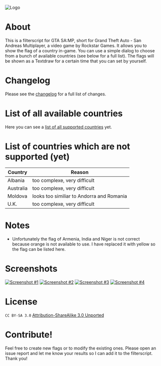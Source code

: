 ![Logo](/../images/logo_simple_country_flags.png?raw=true)

# About

This is a filterscript for GTA SA:MP, short for Grand Theft Auto - San Andreas Multiplayer, a video game by Rockstar Games. It allows you to show the flag of a country in-game. You can use a simple dialog to choose from a bunch of available countries (see below for a full list). The flags will be shown as a Textdraw for a certain time that you can set by yourself.

# Changelog

Please see the [changelog](CHANGELOG.md) for a full list of changes.

# List of all available countries

Here you can see a [list of all supported countries](COUNTRIES.md) yet.

# List of countries which are not supported (yet)

| Country   	| Reason                                    	|
|-----------	|-------------------------------------------	|
| Albania   	| too complexe, very difficult              	|
| Australia 	| too complexe, very difficult              	|
| Moldova   	| looks too similiar to Andorra and Romania 	|
| U.K.      	| too complexe, very difficult              	|

# Notes

* Unfortunately the flag of Armenia, India and Niger is not correct because orange is not available to use. I have replaced it with yellow so the flag can be listed here.

# Screenshots

[![Screenshot #1](/../images/screenshots/image1_thumb.jpg?raw=true)](/../images/screenshots/image1.jpg?raw=true "Tunisia")
[![Screenshot #2](/../images/screenshots/image2_thumb.jpg?raw=true)](/../images/screenshots/image2.jpg?raw=true "Jordan")
[![Screenshot #3](/../images/screenshots/image3_thumb.jpg?raw=true)](/../images/screenshots/image3.jpg?raw=true "Morocco")
[![Screenshot #4](/../images/screenshots/image4_thumb.jpg?raw=true)](/../images/screenshots/image4.jpg?raw=true "Malaysia")

# License

`CC BY-SA 3.0` [Attribution-ShareAlike 3.0 Unported](https://creativecommons.org/licenses/by-sa/3.0/)

# Contribute!
Feel free to create new flags or to modify the existing ones. Please open an issue report and let me know your results so I can add it to the filterscript. Thank you!